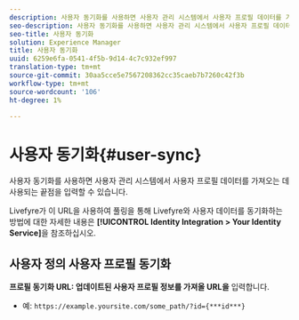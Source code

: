 ```yaml
---
description: 사용자 동기화를 사용하면 사용자 관리 시스템에서 사용자 프로필 데이터를 가져오는 데 사용되는 끝점을 입력할 수 있습니다.
seo-description: 사용자 동기화를 사용하면 사용자 관리 시스템에서 사용자 프로필 데이터를 가져오는 데 사용되는 끝점을 입력할 수 있습니다.
seo-title: 사용자 동기화
solution: Experience Manager
title: 사용자 동기화
uuid: 6259e6fa-0541-4f5b-9d14-4c7c932ef997
translation-type: tm+mt
source-git-commit: 30aa5cce5e7567208362cc35caeb7b7260c42f3b
workflow-type: tm+mt
source-wordcount: '106'
ht-degree: 1%

---
```



# 사용자 동기화{#user-sync}

사용자 동기화를 사용하면 사용자 관리 시스템에서 사용자 프로필 데이터를 가져오는 데 사용되는 끝점을 입력할 수 있습니다.

Livefyre가 이 URL을 사용하여 풀링을 통해 Livefyre와 사용자 데이터를 동기화하는 방법에 대한 자세한 내용은 **[!UICONTROL Identity Integration > Your Identity Service]**&#x200B;을 참조하십시오.

## 사용자 정의 사용자 프로필 동기화

**프로필 동기화 URL: 업데이트된 사용자 프로필 정보를 가져올 URL을** 입력합니다.
* 예: `https://example.yoursite.com/some_path/?id={***id***}`

